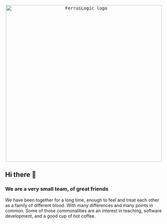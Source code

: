 <p align="center">
   <kbd><img width="500" src="https://user-images.githubusercontent.com/37944516/150430641-585f1707-82f6-4e68-92bd-a0aa87d9a965.jpg" alt="FerrusLogic logo"></kbd>
</p>

## Hi there 👋

### We are a very small team, of great friends

We have been together for a long time, enough to feel and treat each other as a family of different blood. With many differences and many points in common. Some of those commonalities are an interest in teaching, software development, and a good cup of hot coffee.

<!--

**Here are some ideas to get you started:**

🙋‍♀️ A short introduction - what is your organization all about?
🌈 Contribution guidelines - how can the community get involved?
👩‍💻 Useful resources - where can the community find your docs? Is there anything else the community should know?
🍿 Fun facts - what does your team eat for breakfast?
🧙 Remember, you can do mighty things with the power of [Markdown](https://docs.github.com/github/writing-on-github/getting-started-with-writing-and-formatting-on-github/basic-writing-and-formatting-syntax)
-->
